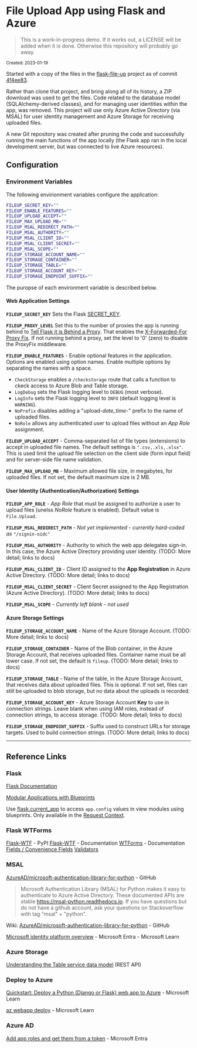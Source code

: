 # File Upload App using Flask and Azure

> This is a work-in-progress demo. If it works out, a LICENSE will be added when it is done. Otherwise this repository will probably go away.

<sub>Created: 2023-01-19</sub>

Started with a copy of the files in the [flask-file-up](https://github.com/wmelvin/flask-file-up) project as of commit [4f4ee83](https://github.com/wmelvin/flask-file-up/tree/4f4ee83b58f248874396ef977acde63cb8af695e).

Rather than clone that project, and bring along all of its history, a ZIP download was used to get the files. Code related to the database model (SQLAlchemy-derived classes), and for managing user identities within the app, was removed. This project will use only Azure Active Directory (via MSAL) for user identity management and Azure Storage for receiving uploaded files.

A new Git repository was created after pruning the code and successfully running the main functions of the app locally (the Flask app ran in the local development server, but was connected to live Azure resources).


## Configuration

### Environment Variables

The following envirionment variables configure the application:

```sh
FILEUP_SECRET_KEY=""
FILEUP_ENABLE_FEATURES=""
FILEUP_UPLOAD_ACCEPT=""
FILEUP_MAX_UPLOAD_MB=""
FILEUP_MSAL_REDIRECT_PATH=""
FILEUP_MSAL_AUTHORITY=""
FILEUP_MSAL_CLIENT_ID=""
FILEUP_MSAL_CLIENT_SECRET=""
FILEUP_MSAL_SCOPE=""
FILEUP_STORAGE_ACCOUNT_NAME=""
FILEUP_STORAGE_CONTAINER=""
FILEUP_STORAGE_TABLE=""
FILEUP_STORAGE_ACCOUNT_KEY=""
FILEUP_STORAGE_ENDPOINT_SUFFIX=""
```

The puropse of each environment variable is described below.

#### Web Application Settings

**`FILEUP_SECRET_KEY`** Sets the Flask [SECRET_KEY](https://flask.palletsprojects.com/en/latest/config/?highlight=secret_key#SECRET_KEY).

**`FILEUP_PROXY_LEVEL`** Set this to the number of proxies the app is running behind to [Tell Flask it is Behind a Proxy](https://flask.palletsprojects.com/en/2.2.x/deploying/proxy_fix/). That enables the [X-Forwarded-For Proxy Fix](https://werkzeug.palletsprojects.com/en/0.16.x/middleware/proxy_fix/). If not running behind a proxy, set the level to '0' (zero) to disable the ProxyFix middleware.

**`FILEUP_ENABLE_FEATURES`** - Enable optional features in the application. Options are enabled using option names. Enable multiple options by separating the names with a space.
* `CheckStorage` enables a `/checkstorage` route that calls a function to ckeck access to Azure Blob and Table storage. 
* `LogDebug` sets the Flask logging level to `DEBUG` (most verbose).
* `LogInfo` sets the Flask logging level to `INFO` (default logging level is `WARNING`).
* `NoPrefix` disables adding a "upload-*date_time*-" prefix to the name of uploaded files.
* `NoRole` allows any authenticated user to upload files without an *App Role* assignment.

**`FILEUP_UPLOAD_ACCEPT`** - Comma-separated list of file types (extensions) to accept in uploaded file names. The default settings is `".csv,.xls,.xlsx"`. This is used limit the upload file selection on the client side (form input field) and for server-side file name validation.

**`FILEUP_MAX_UPLOAD_MB`** - Maximum allowed file size, in megabytes, for uploaded files. If not set, the default maximum size is 2 MB.


#### User Identity (Authentication/Authorization) Settings

**`FILEUP_APP_ROLE`** - *App Role* that must be assigned to authorize a user to upload files (unelss *NoRole* feature is enabled). Default value is `File.Upload`.

**`FILEUP_MSAL_REDIRECT_PATH`** - *Not yet implemented - currently hard-coded as* `"/signin-oidc"`

**`FILEUP_MSAL_AUTHORITY`** - Authority to which the web app delegates sign-in. In this case, the Azure Active Directory providing user identity. (TODO: More detail; links to docs)

**`FILEUP_MSAL_CLIENT_ID`** - Client ID assigned to the **App Registration** in Azure Active Directory. (TODO: More detail; links to docs)

**`FILEUP_MSAL_CLIENT_SECRET`** - Client Secret assigned to the App Registration (Azure Active Directory). (TODO: More detail; links to docs)

**`FILEUP_MSAL_SCOPE`** - *Currently left blank - not used*


#### Azure Storage Settings

**`FILEUP_STORAGE_ACCOUNT_NAME`** - Name of the Azure Storage Account. (TODO: More detail; links to docs)

**`FILEUP_STORAGE_CONTAINER`** - Name of the Blob container, in the Azure Storage Account, that receives uploaded files. Container name must be all lower case. If not set, the default is `fileup`. (TODO: More detail; links to docs)

**`FILEUP_STORAGE_TABLE`** - Name of the table, in the Azure Storage Account, that receives data about uploaded files. This is optional. If not set, files can still be uploaded to blob storage, but no data about the uploads is recorded.

**`FILEUP_STORAGE_ACCOUNT_KEY`** - Azure Storage Account **Key** to use in connection strings. Leave blank when using IAM roles, instead of connection strings, to access storage. (TODO: More detail; links to docs)

**`FILEUP_STORAGE_ENDPOINT_SUFFIX`** - Suffix used to construct URLs for storage targets. Used to build connection strings. (TODO: More detail; links to docs)


---

## Reference Links

### Flask

[Flask Documentation](https://flask.palletsprojects.com/en/latest/)

[Modular Applications with Blueprints](https://flask.palletsprojects.com/en/latest/blueprints/)

Use [flask.current_app](https://flask.palletsprojects.com/en/latest/api/#flask.current_app) to access `app.config` values in view modules using blueprints. Only available in the [Request Context](https://flask.palletsprojects.com/en/latest/reqcontext/#notes-on-proxies).


### Flask WTForms

[Flask-WTF](https://pypi.org/project/Flask-WTF/) - PyPI
[Flask-WTF](https://flask-wtf.readthedocs.io/en/1.0.x/) - Documentation
[WTForms](https://wtforms.readthedocs.io/en/3.0.x/) - Documentation
[Fields / Convenience Fields](https://wtforms.readthedocs.io/en/3.0.x/fields/#convenience-fields)
[Validators](https://wtforms.readthedocs.io/en/3.0.x/validators/)


### MSAL

[AzureAD/microsoft-authentication-library-for-python](https://github.com/AzureAD/microsoft-authentication-library-for-python) - GitHub
> Microsoft Authentication Library (MSAL) for Python makes it easy to authenticate to Azure Active Directory. These documented APIs are stable https://msal-python.readthedocs.io. If you have questions but do not have a github account, ask your questions on Stackoverflow with tag &quot;msal&quot; + &quot;python&quot;.

 Wiki: [AzureAD/microsoft-authentication-library-for-python](https://github.com/AzureAD/microsoft-authentication-library-for-python/wiki) - GitHub

[Microsoft identity platform overview](https://learn.microsoft.com/en-us/azure/active-directory/develop/v2-overview) - Microsoft Entra -  Microsoft Learn


### Azure Storage

[Understanding the Table service data model](https://learn.microsoft.com/en-us/rest/api/storageservices/understanding-the-table-service-data-model) (REST API)


### Deploy to Azure

[Quickstart: Deploy a Python (Django or Flask) web app to Azure](https://learn.microsoft.com/en-us/azure/app-service/quickstart-python?tabs=flask%2Cmac-linux%2Cazure-cli%2Czip-deploy%2Cdeploy-instructions-azcli%2Cterminal-bash%2Cdeploy-instructions-zip-azcli#3---deploy-your-application-code-to-azure) -  Microsoft Learn

[az webapp deploy](https://learn.microsoft.com/en-us/cli/azure/webapp?view=azure-cli-latest#az-webapp-deploy) - Microsoft Learn


### Azure AD

[Add app roles and get them from a token](https://learn.microsoft.com/en-us/azure/active-directory/develop/howto-add-app-roles-in-azure-ad-apps) - Microsoft Entra
